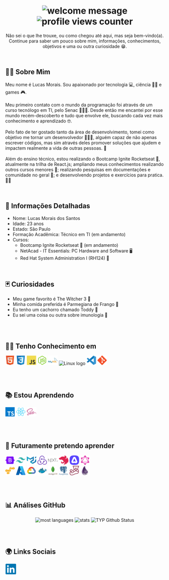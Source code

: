 <div align="center">
  <h1>
    <img src="https://readme-typing-svg.herokuapp.com?font=Segoe+UI&size=34&lines=Ol%C3%A1+%F0%9F%91%8B%F0%9F%8F%BC.+Bem+Vindo(a)!" alt="welcome message"> <br/>
    <img src="https://komarev.com/ghpvc/?username=LucasMorais1998-github-LucasMorais1998&style=flat-square" height="28px" alt="profile views counter">
  </h1>
</div>

<p align="center">
  Não sei o que lhe trouxe, ou como chegou até aqui, mas seja bem-vindo(a). <br/>
  Continue para saber um pouco sobre mim, informações, conhecimentos, objetivos e uma ou outra curiosidade 😁.
</p>

<br/>
<h2 align="left">🧑🏻‍ Sobre Mim</h2>

<p align="left">
  Meu nome é Lucas Morais. Sou apaixonado por tecnologia 💻, ciência 👨‍🔬 e games 🎮. <br/> <br/>
  Meu primeiro contato com o mundo da programação foi através de um curso tecnólogo em TI, pelo Senac 👨🏼‍🎓. Desde então me encantei por esse mundo recém-descoberto e tudo que envolve ele, buscando cada vez mais conhecimento e aprendizado 🤓. <br/> <br/>
  Pelo fato de ter gostado tanto da área de desenvolvimento, tomei como objetivo me tornar um desenvolvedor 👨🏼‍💻, alguém capaz de não apenas escrever códigos, mas sim através deles promover soluções que ajudem e impactem realmente a vida de outras pessoas. 🤝<br/> <br/>
  Além do ensino técnico, estou realizando o Bootcamp Ignite Rocketseat 🚀, atualmente na trilha de React.js; ampliando meus conhecimentos realizando outros cursos menores 📖; realizando pesquisas em documentações e comunidade no geral 🔎; e desenvolvendo projetos e exercícios para pratica. ✍🏼
</p>

<br/>
<h2 align="left">📁 Informações Detalhadas</h2>
<ul>
  <li>Nome: Lucas Morais dos Santos</li>
  <li>Idade: 23 anos</li>
  <li>Estado: São Paulo</li>
  <li>Formação Acadêmica: Técnico em TI (em andamento)</li>
  <li>Cursos:
    <ul>
      <li>Bootcamp Ignite Rocketseat 🚀 (em andamento)</li>
      <li>NetAcad - IT Essentials: PC Hardware and Software 🖥</li>
      <li>Red Hat System Administration I (RH124) 📌 </li>
    </ul>
</ul>

<br/>
<h2 align="left">🃏 Curiosidades</h2>
<ul>
  <li>Meu game favorito é The Witcher 3 🐺</li>
  <li>Minha comida preferida é Parmegiana de Frango 🍗</li>
  <li>Eu tenho um cachorro chamado Toddy 🐶</li>
  <li>Eu sei uma coisa ou outra sobre imunologia 🧪</li>
</ul>

<br/><br/>
<h2 align="left"> 👨‍💻 Tenho Conhecimento em</h2>

<span> 
  <img src="https://raw.githubusercontent.com/devicons/devicon/master/icons/html5/html5-original.svg" alt="HTML logo" title="HTML" height="30" /> 
  <img src="https://raw.githubusercontent.com/devicons/devicon/master/icons/css3/css3-original.svg" alt="CSS logo" title="CSS" height="30" />
  <img src="https://raw.githubusercontent.com/devicons/devicon/master/icons/javascript/javascript-original.svg" alt="Javascript logo" title="Javascript" height="30" /> 
  <img src="https://raw.githubusercontent.com/devicons/devicon/master/icons/nodejs/nodejs-original.svg" alt="Node.js logo" title="Node.js" height="30" />
  <img src="https://raw.githubusercontent.com/devicons/devicon/master/icons/mysql/mysql-original-wordmark.svg" alt="MySQL logo" title="MySQL" height="30" />
  <img src="https://raw.githubusercontent.com/jakeliny/jakeliny/master/images/linux.png" alt="Linux logo" title="Linux" height="30" />
  <img src="https://raw.githubusercontent.com/devicons/devicon/master/icons/vscode/vscode-original.svg" alt="Visual Studio Code logo" title="Visual Studio Code" height="30" />
  <img src="https://raw.githubusercontent.com/devicons/devicon/master/icons/git/git-original.svg" alt="Git logo" title="Git" height="30" />
</span>

<br/><br/>
<h2 align="left"> 📚 Estou Aprendendo</h2>

<span> 
  <img src="https://raw.githubusercontent.com/devicons/devicon/master/icons/typescript/typescript-original.svg" alt="Typescript logo" title="Typescript" height="30" /> 
  <img src="https://raw.githubusercontent.com/devicons/devicon/master/icons/react/react-original.svg" alt="React.js logo" title="React.js" height="30" />
  <img src="https://raw.githubusercontent.com/devicons/devicon/master/icons/sass/sass-original.svg" alt="SASS logo" title="SASS" height="30" />
</span>

<br/><br/>
<h2 align="left"> 🔭 Futuramente pretendo aprender</h2>

<span> 
  <img src="https://raw.githubusercontent.com/devicons/devicon/master/icons/bootstrap/bootstrap-original.svg" alt="Bootstrap logo" title="Bootstrap" height="30" />
  <img src="https://raw.githubusercontent.com/devicons/devicon/master/icons/tailwindcss/tailwindcss-plain.svg" alt="Tailwind logo" title="Tailwind" height="30" />
  <img src= "https://raw.githubusercontent.com/devicons/devicon/master/icons/materialui/materialui-original.svg" alt="Material-UI logo" title="Material-UI" height="30" />
   <img src="https://raw.githubusercontent.com/devicons/devicon/master/icons/redux/redux-original.svg" alt="Redux logo" title="Redux" height="30" />
  <img src="https://raw.githubusercontent.com/devicons/devicon/master/icons/nextjs/nextjs-original-wordmark.svg" alt="Next.js logo" title="Next.js" height="30" /> 
  <img src="https://raw.githubusercontent.com/devicons/devicon/master/icons/nestjs/nestjs-plain.svg" alt="Nest.js logo" title="Nest.js" height="30" />
  <img src="https://raw.githubusercontent.com/devicons/devicon/master/icons/adonisjs/adonisjs-original.svg" alt="Adonis.js logo" title="Adonis.js" height="30" />
  <img src="https://raw.githubusercontent.com/devicons/devicon/master/icons/graphql/graphql-plain.svg" alt="GraphQL logo" title="GraphQL" height="30" /> <br />
  <img src="https://raw.githubusercontent.com/devicons/devicon/master/icons/amazonwebservices/amazonwebservices-original.svg" alt="AWS logo" title="Amazon Web Services" height="30" />
  <img src="https://raw.githubusercontent.com/devicons/devicon/master/icons/azure/azure-original.svg" alt="Azure logo" title="Azure" height="30" />
  <img src="https://raw.githubusercontent.com/devicons/devicon/master/icons/googlecloud/googlecloud-original.svg" alt="Google Cloud logo" title="Google Cloud" height="30" />
  <img src="https://raw.githubusercontent.com/devicons/devicon/master/icons/docker/docker-original.svg" alt="Docker logo" title="Docker" height="30" />
  <img src="https://raw.githubusercontent.com/devicons/devicon/master/icons/mongodb/mongodb-original-wordmark.svg" alt="MongoDB logo" title="MongoDB" height="30" /> 
  <img src="https://raw.githubusercontent.com/devicons/devicon/master/icons/postgresql/postgresql-plain-wordmark.svg" alt="Postgres logo" title="Postgres" height="30" /> 
  <img src="https://raw.githubusercontent.com/devicons/devicon/master/icons/jest/jest-plain.svg" alt="Jest logo" title="Jest" height="30" /> 
  <img src="https://raw.githubusercontent.com/devicons/devicon/master/icons/elixir/elixir-original.svg" alt="Elixir logo" title="Elixir" height="30" />
</span>

<br/><br/>
<h2 align="left">📊 Análises GitHub </h2>

<div align="center">
  <img height="180em" src="https://github-readme-stats.vercel.app/api/top-langs/?username=LucasMorais1998&theme=chartreuse-dark&title_color=fff&text_color=fff&border_color=fff&layout=compact&langs_count=7&exclude_repo=Exercicios_URI" alt="most languages"/>
  
  <img height="180em" src="https://github-readme-stats.vercel.app/api?username=LucasMorais1998&&show_icons=true&theme=chartreuse-dark&title_color=fff&text_color=fff&border_color=fff&count_private=true" alt="stats"/>
  
  <img height="200em" alt="TYP Github Status" src="https://github-readme-streak-stats.herokuapp.com?user=LucasMorais1998&theme=chartreuse-dark&date_format=M%20j%5B%2C%20Y%5D&border=DDDDDD&stroke=DDDDDD&ring=F7F7F7&currStreakNum=F7F7F7&fire=36BCF7&sideNums=F7F7F7&currStreakLabel=36BCF7&sideLabels=36BCF7&dates=DDDDDD" alt="current streak">
</div>
  
<br/> <br/>
<h2 align="left">🌍 Links Sociais</h2> 
<span>
  <a href="https://www.linkedin.com/in/lucas-morais-santos/" target="_blank"/><img src="https://raw.githubusercontent.com/devicons/devicon/master/icons/linkedin/linkedin-original.svg" alt="Linkedin logo" title="Linkedin" height="35" /></a>
  <!--<a href="https://twitter.com/lucasmds198" target="_blank"/><img src="https://img.shields.io/badge/Twitter-%231DA1F2.svg?style=for-the-badge&logo=Twitter&logoColor=white" alt="Twitter logo" title="Twitter" /></a>-->
</span>
